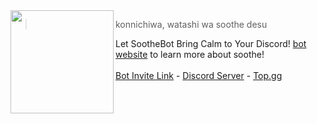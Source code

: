 <img src="https://cdn.discordapp.com/attachments/1098969636306960465/1135868449676066867/soothe1bc.png" width=165 align="left"/>

> konnichiwa, watashi wa soothe desu <br>

Let SootheBot Bring Calm to Your Discord! [bot website](https://soothe.is-a.fun/) to learn more about soothe! <br><br>
[Bot Invite Link](https://discord.com/api/oauth2/authorize?client_id=1135657945653313566&permissions=8&scope=bot%20applications.commands&redirect_uri=https%3A%2F%2Fsoothe.is-a.fun%2Fthankyou) - [Discord Server](https://discord.gg/WFfjrQxnfH) - [Top.gg](https://top.gg/user/361407102650109952)
<br>